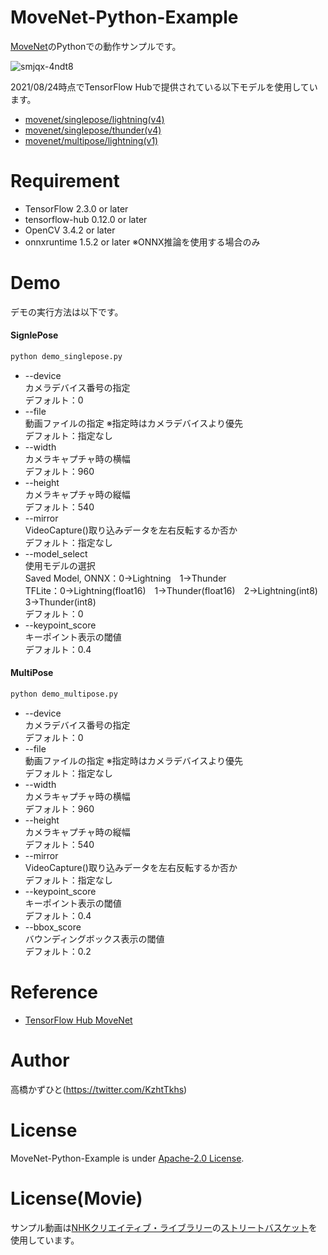# MoveNet-Python-Example
[MoveNet](https://tfhub.dev/s?q=MoveNet)のPythonでの動作サンプルです。<br>

![smjqx-4ndt8](https://user-images.githubusercontent.com/37477845/130482531-5be5f3e6-0dc9-42bb-80a8-4e7544d9ba7e.gif)

2021/08/24時点でTensorFlow Hubで提供されている以下モデルを使用しています。
* [movenet/singlepose/lightning(v4)](https://tfhub.dev/google/movenet/singlepose/lightning/4)
* [movenet/singlepose/thunder(v4)](https://tfhub.dev/google/movenet/singlepose/thunder/4)
* [movenet/multipose/lightning(v1)](https://tfhub.dev/google/movenet/multipose/lightning/1)

# Requirement 
* TensorFlow 2.3.0 or later
* tensorflow-hub 0.12.0 or later
* OpenCV 3.4.2 or later
* onnxruntime 1.5.2 or later ※ONNX推論を使用する場合のみ


# Demo
デモの実行方法は以下です。
#### SignlePose
```bash
python demo_singlepose.py
```
* --device<br>
カメラデバイス番号の指定<br>
デフォルト：0
* --file<br>
動画ファイルの指定 ※指定時はカメラデバイスより優先<br>
デフォルト：指定なし
* --width<br>
カメラキャプチャ時の横幅<br>
デフォルト：960
* --height<br>
カメラキャプチャ時の縦幅<br>
デフォルト：540
* --mirror<br>
VideoCapture()取り込みデータを左右反転するか否か<br>
デフォルト：指定なし
* --model_select<br>
使用モデルの選択<br>
Saved Model, ONNX：0→Lightning　1→Thunder<br>
TFLite：0→Lightning(float16)　1→Thunder(float16)　2→Lightning(int8)　3→Thunder(int8)<br>
デフォルト：0
* --keypoint_score<br>
キーポイント表示の閾値<br>
デフォルト：0.4

#### MultiPose
```bash
python demo_multipose.py
```
* --device<br>
カメラデバイス番号の指定<br>
デフォルト：0
* --file<br>
動画ファイルの指定 ※指定時はカメラデバイスより優先<br>
デフォルト：指定なし
* --width<br>
カメラキャプチャ時の横幅<br>
デフォルト：960
* --height<br>
カメラキャプチャ時の縦幅<br>
デフォルト：540
* --mirror<br>
VideoCapture()取り込みデータを左右反転するか否か<br>
デフォルト：指定なし
* --keypoint_score<br>
キーポイント表示の閾値<br>
デフォルト：0.4
* --bbox_score<br>
バウンディングボックス表示の閾値<br>
デフォルト：0.2

# Reference
* [TensorFlow Hub MoveNet](https://tfhub.dev/s?q=MoveNet)

# Author
高橋かずひと(https://twitter.com/KzhtTkhs)
 
# License 
MoveNet-Python-Example is under [Apache-2.0 License](LICENSE).

# License(Movie)
サンプル動画は[NHKクリエイティブ・ライブラリー](https://www.nhk.or.jp/archives/creative/)の[ストリートバスケット](https://www2.nhk.or.jp/archives/creative/material/view.cgi?m=D0002080169_00000)を使用しています。
